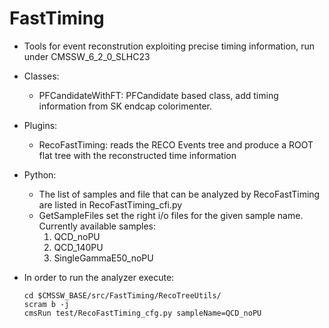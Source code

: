 FastTiming
==========

* Tools for event reconstrution exploiting precise timing information, run under CMSSW_6_2_0_SLHC23

* Classes:
  * PFCandidateWithFT: PFCandidate based class, add timing information from SK endcap colorimenter.

* Plugins: 
  * RecoFastTiming: reads the RECO Events tree and produce a ROOT flat tree with the reconstructed time information

* Python:
  * The list of samples and file that can be analyzed by RecoFastTiming are listed in RecoFastTiming_cfi.py
  * GetSampleFiles set the right i/o files for the given sample name. Currently available samples:
    1. QCD_noPU 
    2. QCD_140PU
    3. SingleGammaE50_noPU

* In order to run the analyzer execute:
  ```
  cd $CMSSW_BASE/src/FastTiming/RecoTreeUtils/
  scram b -j
  cmsRun test/RecoFastTiming_cfg.py sampleName=QCD_noPU
  ```
